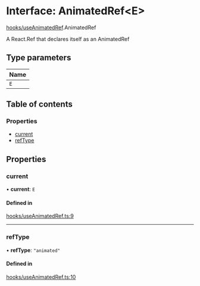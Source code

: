 # Interface: AnimatedRef<E\>

[hooks/useAnimatedRef](../wiki/hooks.useAnimatedRef).AnimatedRef

A React.Ref that declares itself as an AnimatedRef

## Type parameters

| Name |
| :------ |
| `E` |

## Table of contents

### Properties

- [current](../wiki/hooks.useAnimatedRef.AnimatedRef#current)
- [refType](../wiki/hooks.useAnimatedRef.AnimatedRef#reftype)

## Properties

### current

• **current**: `E`

#### Defined in

[hooks/useAnimatedRef.ts:9](https://github.com/tristanjohnson849/react-controlled-animations/blob/ea03579/src/hooks/useAnimatedRef.ts#L9)

___

### refType

• **refType**: ``"animated"``

#### Defined in

[hooks/useAnimatedRef.ts:10](https://github.com/tristanjohnson849/react-controlled-animations/blob/ea03579/src/hooks/useAnimatedRef.ts#L10)
